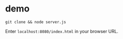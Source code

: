 # demo


```
git clone && node server.js
```

Enter `localhost:8080/index.html` in your browser URL.
